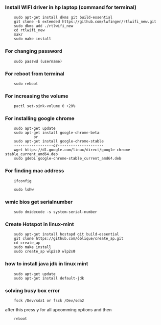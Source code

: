 

### Install WIFI driver in hp laptop (command for terminal)

		sudo apt-get install dkms git build-essential
		git clone -b extended https://github.com/lwfinger/rtlwifi_new.git
		sudo dkms add ./rtlwifi_new
		cd rtlwifi_new
		makr
		sudo make install
	



### For changing password

		sudo passwd (username)

### For reboot from terminal

		sudo reboot

### For increasing the volume

		pactl set-sink-volume 0 +20%

### For installing google chrome
 
		sudo apt-get update
		sudo apt-get install google-chrome-beta
			     or
		sudo apt-get install google-chrome-stable
		------------------or---------------------
		wget https://dl.google.com/linux/direct/google-chrome-stable_current_amd64.deb
		sudo gdebi google-chrome-stable_current_amd64.deb

### For finding mac address

		ifconfig
		
		sudo lshw

### wmic bios get serialnumber

		sudo dmidecode -s system-serial-number

### Create Hotspot in linux-mint

		sudo apt-get install hostapd git build-essential
		git clone https://github.com/oblique/create_ap.git
		cd create_ap
		sudo make install
		sudo create_ap wlp2s0 wlp2s0 

### how to install java jdk in linux mint

		sudo apt-get update
		sudo apt-get install default-jdk
		
### solving busy box error
		
		fsck /Dev/sda1 or fsck /Dev/sda2
		
after this press y for all upcomming options and then 

		reboot
		
